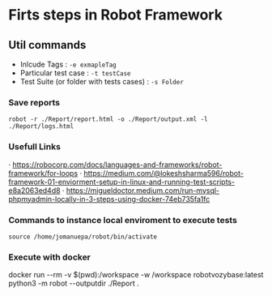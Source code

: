 # Firts steps in Robot Framework

## Util commands
- Inlcude Tags : `-e exmapleTag`
- Particular test case : `-t testCase`
- Test Suite (or folder with tests cases) : `-s Folder`

### Save reports

`robot -r ./Report/report.html -o ./Report/output.xml -l ./Report/logs.html`

### Usefull Links

· https://robocorp.com/docs/languages-and-frameworks/robot-framework/for-loops
· https://medium.com/@lokeshsharma596/robot-framework-01-enviorment-setup-in-linux-and-running-test-scripts-e8a2063ed4d8
· https://migueldoctor.medium.com/run-mysql-phpmyadmin-locally-in-3-steps-using-docker-74eb735fa1fc

### Commands to instance local enviroment to execute tests

`source /home/jomanuepa/robot/bin/activate`

### Execute with docker

docker run --rm -v $(pwd):/workspace -w /workspace robotvozybase:latest python3 -m robot --outputdir ./Report .


